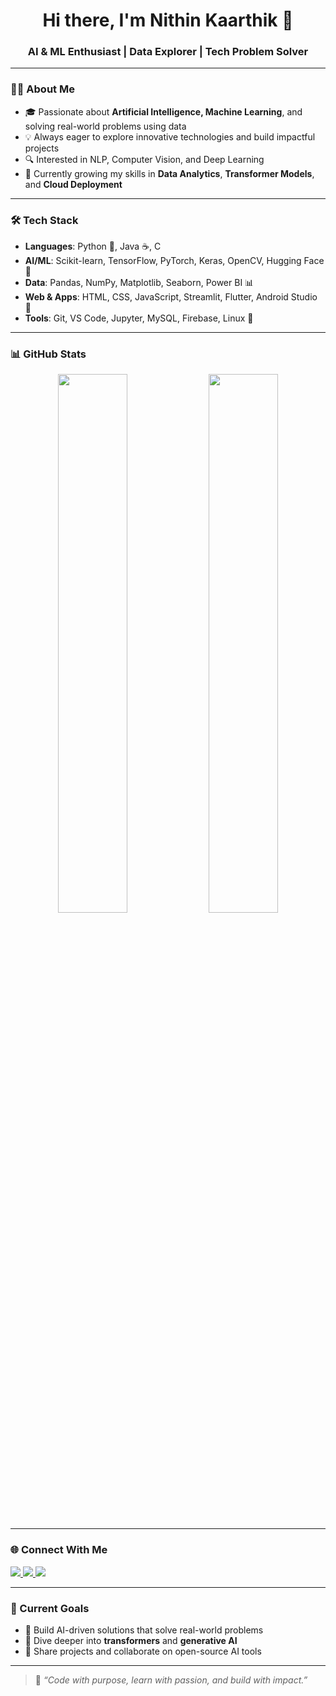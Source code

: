 <h1 align="center">Hi there, I'm Nithin Kaarthik 👋</h1>
<h3 align="center">AI & ML Enthusiast | Data Explorer | Tech Problem Solver</h3>

---

### 👨‍💻 About Me

- 🎓 Passionate about **Artificial Intelligence, Machine Learning**, and solving real-world problems using data
- 💡 Always eager to explore innovative technologies and build impactful projects
- 🔍 Interested in NLP, Computer Vision, and Deep Learning
- 🌱 Currently growing my skills in **Data Analytics**, **Transformer Models**, and **Cloud Deployment**

---

### 🛠️ Tech Stack

- **Languages**: Python 🐍, Java ☕, C
- **AI/ML**: Scikit-learn, TensorFlow, PyTorch, Keras, OpenCV, Hugging Face 🤗
- **Data**: Pandas, NumPy, Matplotlib, Seaborn, Power BI 📊
- **Web & Apps**: HTML, CSS, JavaScript, Streamlit, Flutter, Android Studio 📱
- **Tools**: Git, VS Code, Jupyter, MySQL, Firebase, Linux 🐧

---

### 📊 GitHub Stats

<p align="center">
  <img src="https://github-readme-stats.vercel.app/api?username=nithinkaarthik&show_icons=true&theme=radical" width="47%" />
  <img src="https://github-readme-stats.vercel.app/api/top-langs/?username=nithinkaarthik&layout=compact&theme=radical" width="47%" />
</p>

---

### 🌐 Connect With Me

<p align="left">
  <a href="https://www.linkedin.com/in/nithinkaarthik/" target="_blank">
    <img src="https://img.shields.io/badge/LinkedIn-blue?style=for-the-badge&logo=linkedin" />
  </a>
  <a href="mailto:nithinkaarthikk@gmail.com">
    <img src="https://img.shields.io/badge/Gmail-red?style=for-the-badge&logo=gmail&logoColor=white" />
  </a>
  <a href="https://github.com/nithinkaarthik" target="_blank">
    <img src="https://img.shields.io/badge/GitHub-black?style=for-the-badge&logo=github" />
  </a>
</p>

---

### 🔭 Current Goals

- 🤖 Build AI-driven solutions that solve real-world problems  
- 🧠 Dive deeper into **transformers** and **generative AI**
- 🚀 Share projects and collaborate on open-source AI tools

---

> 💬 *“Code with purpose, learn with passion, and build with impact.”*

